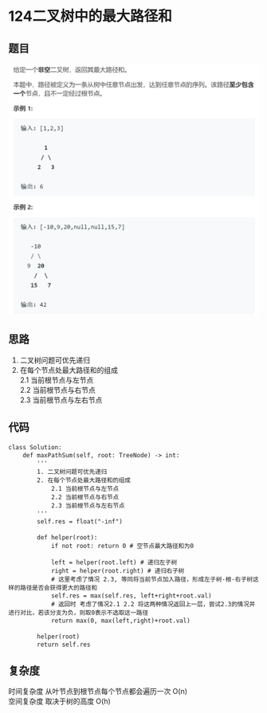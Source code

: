 # 124二叉树中的最大路径和

## 题目

![avatar](pic/124二叉树中的最大路径和.png)

## 思路

1. 二叉树问题可优先递归
2. 在每个节点处最大路径和的组成  
   2.1 当前根节点与左节点  
   2.2 当前根节点与右节点  
   2.3 当前根节点与左右节点  

## 代码

    class Solution:
        def maxPathSum(self, root: TreeNode) -> int:
            '''        
            1. 二叉树问题可优先递归
            2. 在每个节点处最大路径和的组成
                2.1 当前根节点与左节点
                2.2 当前根节点与右节点
                2.3 当前根节点与左右节点
            '''
            self.res = float("-inf")

            def helper(root):
                if not root: return 0 # 空节点最大路径和为0

                left = helper(root.left) # 递归左子树
                right = helper(root.right) # 递归右子树
                # 这里考虑了情况 2.3, 等同将当前节点加入路径，形成左子树-根-右子树这样的路径是否会获得更大的路径和
                self.res = max(self.res, left+right+root.val) 
                # 返回时 考虑了情况2.1 2.2 将这两种情况返回上一层，尝试2.3的情况并进行对比，若该分支为负，则取0表示不选取这一路径
                return max(0, max(left,right)+root.val) 
            
            helper(root)
            return self.res

## 复杂度

时间复杂度 从叶节点到根节点每个节点都会遍历一次 O(n)  
空间复杂度 取决于树的高度 O(h)
